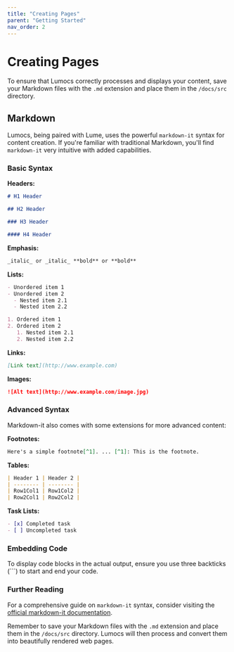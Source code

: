 ```yaml
---
title: "Creating Pages"
parent: "Getting Started"
nav_order: 2
---
```


# Creating Pages

To ensure that Lumocs correctly processes and displays your content, save your
Markdown files with the `.md` extension and place them in the `/docs/src`
directory.

## Markdown

Lumocs, being paired with Lume, uses the powerful `markdown-it` syntax for
content creation. If you're familiar with traditional Markdown, you'll find
`markdown-it` very intuitive with added capabilities.

### Basic Syntax

**Headers:**

```markdown
# H1 Header

## H2 Header

### H3 Header

#### H4 Header
```

**Emphasis:**

```markdown
_italic_ or _italic_ **bold** or **bold**
```

**Lists:**

```markdown
- Unordered item 1
- Unordered item 2
  - Nested item 2.1
  - Nested item 2.2

1. Ordered item 1
2. Ordered item 2
   1. Nested item 2.1
   2. Nested item 2.2
```

**Links:**

```markdown
[Link text](http://www.example.com)
```

**Images:**

```markdown
![Alt text](http://www.example.com/image.jpg)
```

### Advanced Syntax

Markdown-it also comes with some extensions for more advanced content:

**Footnotes:**

```markdown
Here's a simple footnote[^1]. ... [^1]: This is the footnote.
```

**Tables:**

```markdown
| Header 1 | Header 2 |
| -------- | -------- |
| Row1Col1 | Row1Col2 |
| Row2Col1 | Row2Col2 |
```

**Task Lists:**

```markdown
- [x] Completed task
- [ ] Uncompleted task
```

### Embedding Code

To display code blocks in the actual output, ensure you use three backticks
(\`\`\`) to start and end your code.

### Further Reading

For a comprehensive guide on `markdown-it` syntax, consider visiting the
[official markdown-it documentation](https://github.com/markdown-it/markdown-it).

Remember to save your Markdown files with the `.md` extension and place them in
the `/docs/src` directory. Lumocs will then process and convert them into
beautifully rendered web pages.
